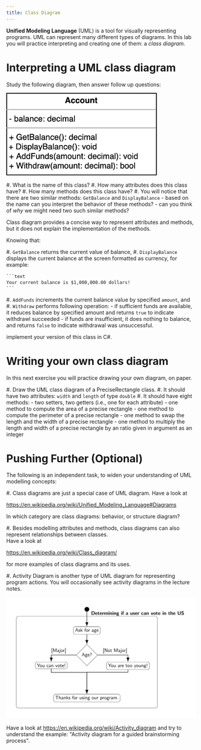 ```yaml
---
title: Class Diagram
---
```



**Unified Modeling Language** (UML) is a tool for visually representing programs. 
UML can represent many different types of diagrams.
In this lab you will practice interpreting and creating one of them: a _class diagram_. 

# Interpreting a UML class diagram

Study the following diagram, then answer follow up questions:

!["Class diagram for a bank account"](/img/account_class.png)

#. What is the name of this class?
#. How many attributes does this class have?
#. How many methods does this class have?
#. You will notice that there are two similar methods: `GetBalance` and `DisplayBalance`
    - based on the name can you interpret the behavior of these methods?
    - can you think of _why_ we might need two such similar methods?

Class diagram provides a concise way to represent attributes and methods, but it does not explain the implementation of the methods.

Knowing that:

#. `GetBalance` returns the current value of balance,
#. `DisplayBalance` displays the current balance at the screen formatted as currency, for example:

    ```text
    Your current balance is $1,000,000.00 dollars!
    ``` 
    
#. `AddFunds` increments the current balance value by specified `amount`, and
#. `Withdraw` performs following operation:
    - if sufficient funds are available, it reduces balance by specified amount and returns `true` to indicate withdrawl succeeded
    - if funds are insufficient, it does nothing to balance, and returns `false` to indicate withdrawal was unsuccessful.

implement your version of this class in C\#.

# Writing your own class diagram 

In this next exercise you will practice drawing your own diagram, on paper.

#. Draw the UML class diagram of a PreciseRectangle class.
#. It should have two attributes: `width` and `length` of type `double`
#. It should have eight methods:
    - two setters, two getters (i.e., one for each attribute) 
    - one method to compute the area of a precise rectangle
    - one method to compute the perimeter of a precise rectangle
    - one method to swap the length and the width of a precise rectangle
    - one method to multiply the length and width of a precise rectangle by an ratio given in argument as an integer


# Pushing Further (Optional)

The following is an independent task, to widen your understanding of UML modelling concepts:

#. Class diagrams are just a special case of UML diagram. Have a look at 
   
   <https://en.wikipedia.org/wiki/Unified_Modeling_Language#Diagrams>
   
   In which category are class diagrams: behavior, or structure diagram?
   
#. Besides modelling attributes and methods, class diagrams can also represent relationships between classes.  
   Have a look at 
   
   <https://en.wikipedia.org/wiki/Class_diagram/> 
   
   for more examples of class diagrams and its uses.

#. Activity Diagram is another type of UML diagram for representing program actions. 
   You will occasionally see activity diagrams in the lecture notes.

   !["A flowchart representation of an if-else statement"](/img/activity_diag_vote_if_else.svg)
    
   Have a look at <https://en.wikipedia.org/wiki/Activity_diagram> and try to 
   understand the example: "Activity diagram for a guided brainstorming process".

